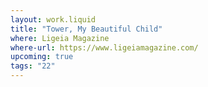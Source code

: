 ```yaml
---
layout: work.liquid
title: "Tower, My Beautiful Child"
where: Ligeia Magazine
where-url: https://www.ligeiamagazine.com/
upcoming: true
tags: "22"
---
```

